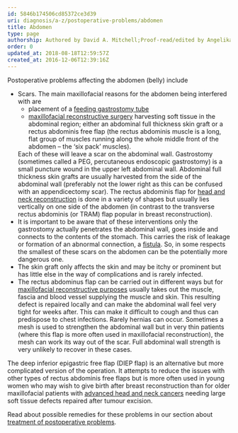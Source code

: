 ```yaml
---
id: 5846b174506cd85372ce3d39
uri: diagnosis/a-z/postoperative-problems/abdomen
title: Abdomen
type: page
authorship: Authored by David A. Mitchell;Proof-read/edited by Angelika Sebald
order: 0
updated_at: 2018-08-18T12:59:57Z
created_at: 2016-12-06T12:39:16Z
---
```


<p>Postoperative problems affecting the abdomen (belly) include</p>
<ul>
    <li>Scars. The main maxillofacial reasons for the abdomen being
        interfered with are
        <ul>
            <li>placement of a <a href="/help/non-oral-food">feeding gastrostomy tube</a></li>
            <li><a href="/treatment/surgery/reconstruction">maxillofacial reconstructive surgery</a>                harvesting soft tissue in the abdominal region;
                either an abdominal full thickness skin graft
                or a rectus abdominis free flap (the rectus abdominis
                muscle is a long, flat group of muscles running
                along the whole middle front of the abdomen –
                the ‘six pack’ muscles).</li>
        </ul>Each of these will leave a scar on the abdominal wall.
        Gastrostomy (sometimes called a PEG, percutaneous endoscopic
        gastrostomy) is a small puncture wound in the upper left
        abdominal wall. Abdominal full thickness skin grafts
        are usually harvested from the side of the abdominal
        wall (preferably not the lower right as this can be confused
        with an appendicectomy scar). The rectus abdominis flap
        for <a href="/treatment/surgery/reconstruction">head and neck reconstruction</a>        is done in a variety of shapes but usually lies vertically
        on one side of the abdomen (in contrast to the transverse
        rectus abdominis (or TRAM) flap popular in breast reconstruction).</li>
    <li>It is important to be aware that of these interventions only
        the gastrostomy actually penetrates the abdominal wall,
        goes inside and connects to the contents of the stomach.
        This carries the risk of leakage or formation of an abnormal
        connection, a <a href="/diagnosis/a-z/fistula">fistula</a>.
        So, in some respects the smallest of these scars on the
        abdomen can be the potentially more dangerous one.</li>
    <li>The skin graft only affects the skin and may be itchy or
        prominent but has little else in the way of complications
        and is rarely infected.</li>
    <li>The rectus abdominus flap can be carried out in different
        ways but for <a href="/treatment/surgery/reconstruction">maxillofacial reconstructive purposes</a>        usually takes out the muscle, fascia and blood vessel
        supplying the muscle and skin. This resulting defect
        is repaired locally and can make the abdominal wall feel
        very tight for weeks after. This can make it difficult
        to cough and thus can predispose to chest infections.
        Rarely hernias can occur. Sometimes a mesh is used to
        strengthen the abdominal wall but in very thin patients
        (where this flap is more often used in maxillofacial
        reconstruction), the mesh can work its way out of the
        scar. Full abdominal wall strength is very unlikely to
        recover in these cases.</li>
</ul>
<p>The deep inferior epigastric free flap (DIEP flap) is an alternative
    but more complicated version of the operation. It attempts
    to reduce the issues with other types of rectus abdominis
    free flaps but is more often used in young women who may
    wish to give birth after breast reconstruction than for older
    maxillofacial patients with <a href="/diagnosis/a-z/cancer">advanced head and neck cancers</a>    needing large soft tissue defects repaired after tumour excision.</p>
<aside>
    <p>Read about possible remedies for these problems in our section
        about <a href="/treatment/surgery/postoperative-problems">treatment of postoperative problems</a>.</p>
</aside>
